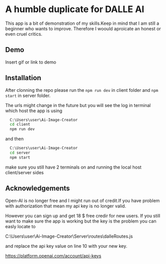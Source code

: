 
# A humble duplicate for DALLE AI

This app is a bit of demonstration of my skills.Keep in mind that I am still a beginner who wants to improve. Therefore I woould aproicate an honest or even  cruel critics. 


## Demo

Insert gif or link to demo


## Installation

After clonning the repo please run the ``` npm run dev ``` in client folder and ```npm start``` in server folder.

The urls might change in the future but you will see the log in terminal which host the app is using

```bash
  C:\Users\user\Ai-Image-Creator
  cd client
  npm run dev
```
and then 
      
```bash
  C:\Users\user\Ai-Image-Creator
  cd server
  npm start
```

make sure you still have 2 terminals on and running the local host client/server sides



    
## Acknowledgements

 Open-AI is no longer free and I might run out of credit.If you have problem with authorization that mean my api key is no longer valid.

 However you can sign up and get 18 $ free credir for new users. If you still want to make sure the app is working but the key is the problem you can easly locate to 

C:\Users\user\Ai-Image-Creator\Server\routes\dalleRoutes.js

and replace  the api key value on line 10 with your new key.


https://platform.openai.com/account/api-keys

